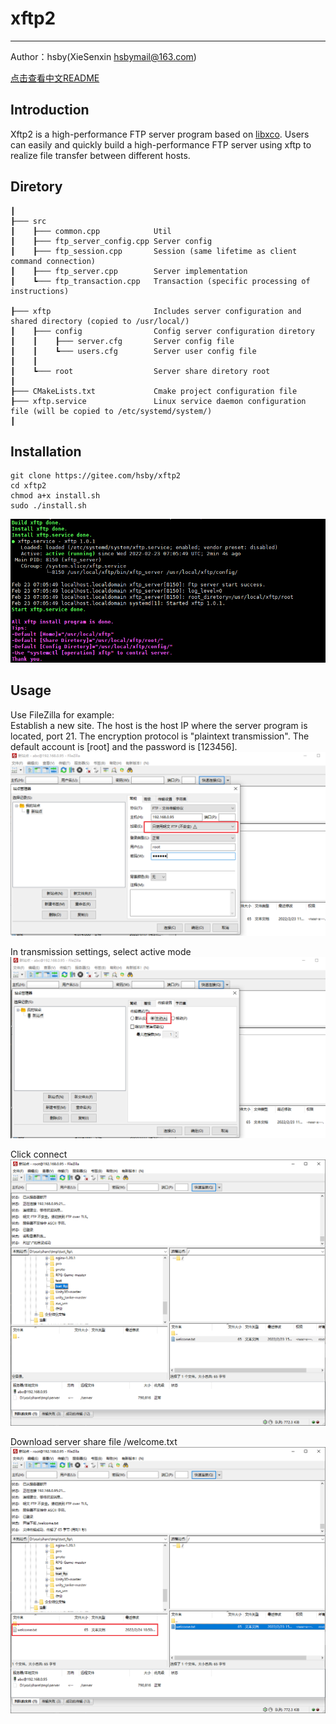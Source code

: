 # xftp2

---
Author：hsby(XieSenxin hsbymail@163.com)

[点击查看中文README](./README.md)

## Introduction
Xftp2 is a high-performance FTP server program based on [libxco](https://gitee.com/hsby/libxco). Users can easily and quickly build a high-performance FTP server using xftp to realize file transfer between different hosts.

## Diretory
```
┃
┠─── src                        
┃    ┠─── common.cpp            Util
┃    ┠─── ftp_server_config.cpp Server config
┃    ┠─── ftp_session.cpp       Session (same lifetime as client command connection)
┃    ┠─── ftp_server.cpp        Server implementation
┃    ┗─── ftp_transaction.cpp   Transaction (specific processing of instructions)

┠─── xftp                       Includes server configuration and shared directory (copied to /usr/local/)
┃    ┠─── config                Config server configuration diretory
┃    ┃    ┠─── server.cfg       Server config file
┃    ┃    ┗─── users.cfg        Server user config file
┃    ┃    
┃    ┗─── root                  Server share diretory root
┃
┠─── CMakeLists.txt             Cmake project configuration file
┠─── xftp.service               Linux service daemon configuration file (will be copied to /etc/systemd/system/)
┃
```

## Installation
```
git clone https://gitee.com/hsby/xftp2
cd xftp2
chmod a+x install.sh
sudo ./install.sh
```

![image-20220312101537066](https://raw.githubusercontent.com/hsbyhub/ximg/main/202203121015105.png)

## Usage
Use FileZilla for example:  
Establish a new site. 
The host is the host IP where the server program is located, port 21. 
The encryption protocol is "plaintext transmission". 
The default account is [root] and the password is [123456].
![image-20220312103515984](https://raw.githubusercontent.com/hsbyhub/ximg/main/202203121035050.png)

In transmission settings, select active mode
![image-20220312103537784](https://raw.githubusercontent.com/hsbyhub/ximg/main/202203121035836.png)

Click connect
![image-20220312103600694](https://raw.githubusercontent.com/hsbyhub/ximg/main/202203121036762.png)

Download server share file /welcome.txt
![image-20220312103636355](https://raw.githubusercontent.com/hsbyhub/ximg/main/202203121037782.png)